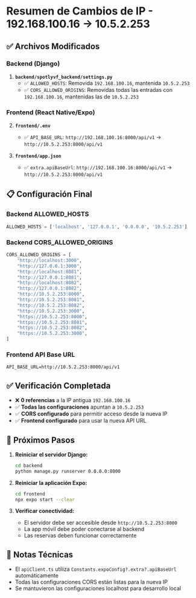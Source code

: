 # Resumen de Cambios de IP - 192.168.100.16 → 10.5.2.253

## ✅ Archivos Modificados

### Backend (Django)
1. **`backend/spotlyvf_backend/settings.py`**
   - ✅ `ALLOWED_HOSTS`: Removida `192.168.100.16`, mantenida `10.5.2.253`
   - ✅ `CORS_ALLOWED_ORIGINS`: Removidas todas las entradas con `192.168.100.16`, mantenidas las de `10.5.2.253`

### Frontend (React Native/Expo)
2. **`frontend/.env`**
   - ✅ `API_BASE_URL`: `http://192.168.100.16:8000/api/v1` → `http://10.5.2.253:8000/api/v1`

3. **`frontend/app.json`**
   - ✅ `extra.apiBaseUrl`: `http://192.168.100.16:8000/api/v1` → `http://10.5.2.253:8000/api/v1`

## 📋 Configuración Final

### Backend ALLOWED_HOSTS
```python
ALLOWED_HOSTS = ['localhost', '127.0.0.1', '0.0.0.0', '10.5.2.253']
```

### Backend CORS_ALLOWED_ORIGINS
```python
CORS_ALLOWED_ORIGINS = [
    "http://localhost:3000",
    "http://127.0.0.1:3000",
    "http://localhost:8081",
    "http://127.0.0.1:8081",
    "http://localhost:8082",
    "http://127.0.0.1:8082",
    "http://10.5.2.253:8000",
    "http://10.5.2.253:8081",
    "http://10.5.2.253:8082",
    "http://10.5.2.253:3000",
    "https://10.5.2.253:8000",
    "https://10.5.2.253:8081",
    "https://10.5.2.253:8082",
    "https://10.5.2.253:3000",
]
```

### Frontend API Base URL
```
API_BASE_URL=http://10.5.2.253:8000/api/v1
```

## ✅ Verificación Completada
- ❌ **0 referencias** a la IP antigua `192.168.100.16`
- ✅ **Todas las configuraciones** apuntan a `10.5.2.253`
- ✅ **CORS configurado** para permitir acceso desde la nueva IP
- ✅ **Frontend configurado** para usar la nueva API URL

## 🚀 Próximos Pasos

1. **Reiniciar el servidor Django:**
   ```bash
   cd backend
   python manage.py runserver 0.0.0.0:8000
   ```

2. **Reiniciar la aplicación Expo:**
   ```bash
   cd frontend
   npx expo start --clear
   ```

3. **Verificar conectividad:**
   - El servidor debe ser accesible desde `http://10.5.2.253:8000`
   - La app móvil debe poder conectarse al backend
   - Las reservas deben funcionar correctamente

## 🔧 Notas Técnicas
- El `apiClient.ts` utiliza `Constants.expoConfig?.extra?.apiBaseUrl` automáticamente
- Todas las configuraciones CORS están listas para la nueva IP
- Se mantuvieron las configuraciones localhost para desarrollo local
